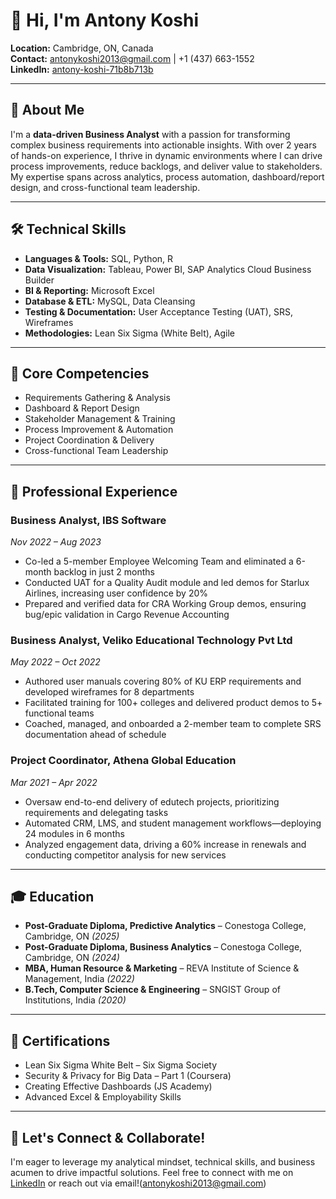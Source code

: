 # 👋 Hi, I'm Antony Koshi

**Location:** Cambridge, ON, Canada  
**Contact:** antonykoshi2013@gmail.com | +1 (437) 663-1552  
**LinkedIn:** [antony-koshi-71b8b713b](https://www.linkedin.com/in/antony-koshi-71b8b713b)

---

## 🚀 About Me

I'm a **data-driven Business Analyst** with a passion for transforming complex business requirements into actionable insights. With over 2 years of hands-on experience, I thrive in dynamic environments where I can drive process improvements, reduce backlogs, and deliver value to stakeholders. My expertise spans across analytics, process automation, dashboard/report design, and cross-functional team leadership.

---

## 🛠️ Technical Skills

- **Languages & Tools:** SQL, Python, R
- **Data Visualization:** Tableau, Power BI, SAP Analytics Cloud Business Builder
- **BI & Reporting:** Microsoft Excel
- **Database & ETL:** MySQL, Data Cleansing
- **Testing & Documentation:** User Acceptance Testing (UAT), SRS, Wireframes
- **Methodologies:** Lean Six Sigma (White Belt), Agile

---

## 🧩 Core Competencies

- Requirements Gathering & Analysis
- Dashboard & Report Design
- Stakeholder Management & Training
- Process Improvement & Automation
- Project Coordination & Delivery
- Cross-functional Team Leadership

---

## 💼 Professional Experience

### Business Analyst, IBS Software  
*Nov 2022 – Aug 2023*  
- Co-led a 5-member Employee Welcoming Team and eliminated a 6-month backlog in just 2 months  
- Conducted UAT for a Quality Audit module and led demos for Starlux Airlines, increasing user confidence by 20%  
- Prepared and verified data for CRA Working Group demos, ensuring bug/epic validation in Cargo Revenue Accounting

### Business Analyst, Veliko Educational Technology Pvt Ltd  
*May 2022 – Oct 2022*  
- Authored user manuals covering 80% of KU ERP requirements and developed wireframes for 8 departments  
- Facilitated training for 100+ colleges and delivered product demos to 5+ functional teams  
- Coached, managed, and onboarded a 2-member team to complete SRS documentation ahead of schedule

### Project Coordinator, Athena Global Education  
*Mar 2021 – Apr 2022*  
- Oversaw end-to-end delivery of edutech projects, prioritizing requirements and delegating tasks  
- Automated CRM, LMS, and student management workflows—deploying 24 modules in 6 months  
- Analyzed engagement data, driving a 60% increase in renewals and conducting competitor analysis for new services

---

## 🎓 Education

- **Post-Graduate Diploma, Predictive Analytics** – Conestoga College, Cambridge, ON *(2025)*
- **Post-Graduate Diploma, Business Analytics** – Conestoga College, Cambridge, ON *(2024)*
- **MBA, Human Resource & Marketing** – REVA Institute of Science & Management, India *(2022)*
- **B.Tech, Computer Science & Engineering** – SNGIST Group of Institutions, India *(2020)*

---

## 📜 Certifications

- Lean Six Sigma White Belt – Six Sigma Society
- Security & Privacy for Big Data – Part 1 (Coursera)
- Creating Effective Dashboards (JS Academy)
- Advanced Excel & Employability Skills

---

## 🌟 Let's Connect & Collaborate!

I'm eager to leverage my analytical mindset, technical skills, and business acumen to drive impactful solutions. Feel free to connect with me on [LinkedIn](https://www.linkedin.com/in/antony-koshi-71b8b713b) or reach out via email!(antonykoshi2013@gmail.com)
